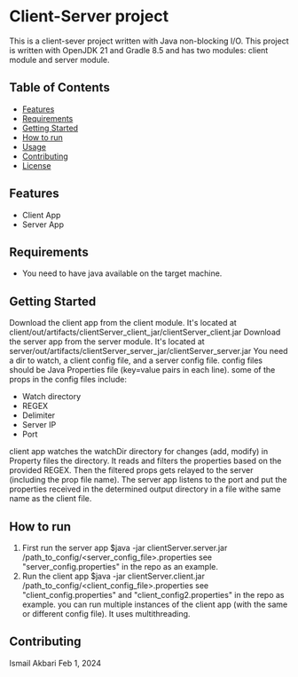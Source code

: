# Client-Server project

This is a client-sever project written with Java non-blocking I/O.
This project is written with OpenJDK 21 and Gradle 8.5 and has two modules: client module and server module. 

## Table of Contents

- [Features](#features)
- [Requirements](#requirements)
- [Getting Started](#getting-started)
- [How to run](#how-to-run)
- [Usage](#usage)
- [Contributing](#contributing)
- [License](#license)

## Features

- Client App
- Server App

## Requirements

- You need to have java available on the target machine.

## Getting Started
Download the client app from the client module. It's located at client/out/artifacts/clientServer_client_jar/clientServer_client.jar
Download the server app from the server module. It's located at server/out/artifacts/clientServer_server_jar/clientServer_server.jar
You need a dir to watch, a client config file, and a server config file. config files should be Java Properties file (key=value pairs in each line).
some of the props in the config files include:
- Watch directory
- REGEX
- Delimiter
- Server IP
- Port

client app watches the watchDir directory for changes (add, modify) in Property files the directory. It reads and filters the properties based on the provided REGEX. Then the filtered props gets relayed to the server (including the prop file name).
The server app listens to the port and put the properties received in the determined output directory in a file withe same name as the client file.

## How to run
1. First run the server app
   $java -jar clientServer.server.jar /path_to_config/<server_config_file>.properties
   see "server_config.properties" in the repo as an example.
2. Run the client app
    $java -jar clientServer.client.jar /path_to_config/<client_config_file>.properties
    see "client_config.properties" and "client_config2.properties" in the repo as example.
    you can run multiple instances of the client app (with the same or different config file). It uses multithreading.



## Contributing
Ismail Akbari Feb 1, 2024